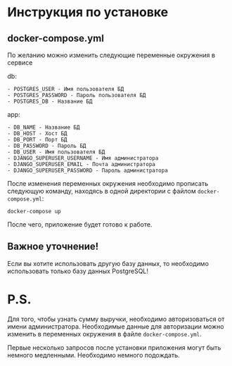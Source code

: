 
# Инструкция по установке

## docker-compose.yml

По желанию можно изменить следующие переменные окружения в сервисе

db:
```
- POSTGRES_USER - Имя пользователя БД
- POSTGRES_PASSWORD - Пароль пользователя БД
- POSTGRES_DB - Название БД
```

app:
```
- DB_NAME - Название БД 
- DB_HOST - Хост БД 
- DB_PORT - Порт БД 
- DB_PASSWORD - Пароль БД 
- DB_USER - Имя пользователя БД
- DJANGO_SUPERUSER_USERNAME - Имя администратора
- DJANGO_SUPERUSER_EMAIL - Почта администратора
- DJANGO_SUPERUSER_PASSWORD - Пароль администратора 
```

После изменения переменных окружения необходимо прописать следующую команду, находясь в одной директории с файлом `docker-compose.yml`:
```
docker-compose up
```

После чего, приложение будет готово к работе.

## Важное уточнение!
Если вы хотите использовать другую базу данных, то необходимо использовать только базу данных PostgreSQL!

# P.S.

Для того, чтобы узнать сумму выручки, необходимо авторизоваться от имени администратора. Необходимые данные для авторизации можно изменить в переменных окружения в файле 
`docker-compose.yml`.

Первые несколько запросов после установки приложения могут быть немного медленными. 
Необходимо немного подождать.